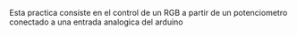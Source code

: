 
Esta practica consiste en el control de un RGB a partir
de un potenciometro conectado a una entrada analogica del 
arduino
